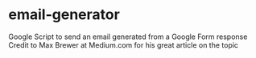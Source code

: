 # email-generator
Google Script to send an email generated from a Google Form response
Credit to Max Brewer at Medium.com for his great article on the topic
